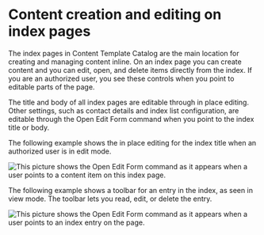 # Content creation and editing on index pages

The index pages in Content Template Catalog are the main location for creating and managing content inline. On an index page you can create content and you can edit, open, and delete items directly from the index. If you are an authorized user, you see these controls when you point to editable parts of the page.

The title and body of all index pages are editable through in place editing. Other settings, such as contact details and index list configuration, are editable through the Open Edit Form command when you point to the index title or body.

The following example shows the in place editing for the index title when an authorized user is in edit mode.

![This picture shows the Open Edit Form command as it appears when a user points to a content item on this index page.](../images/InlineEditIndexCreate_small.jpg)

The following example shows a toolbar for an entry in the index, as seen in view mode. The toolbar lets you read, edit, or delete the entry.

![This picture shows the Open Edit Form command as it appears when a user points to an index entry on the page.](../images/InlineEditIndex_small.jpg)


